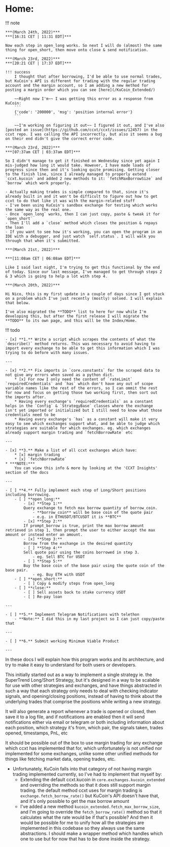# **Home:**

!!! note

    ***(March 24th, 2022)***
    ***[16:31 CET | 11:31 EDT]***

    Now each step in open_long works. So next I will do (almost) the same thing for open_short, then move onto close & send notification.

    ***(March 23rd, 2022)***
    ***[20:21 CET | 17:37 EDT]***

    !!! success
        I thought that after borrowing, I'd be able to use normal trades, but KuCoin's API is different for trading with the regular trading account and the margin account, so I am adding a new method for posting a margin order which you can see [here](/KuCoin_Extended/)
        
        ~~Right now I'm~~ I was getting this error as a response from KuCoin:
        ```
        {'code': '200000', 'msg': 'position internal error'}
        ```

        ~~I'm working on figuring it out~~ I figured it out, and I've also [posted an issue](https://github.com/ccxt/ccxt/issues/12457) in the ccxt repo. I was calling the API incorrectly, but also it seems a bug on their end didn't give the correct error code. 

    ***(March 23rd, 2022)***
    ***[07:37am CET | 03:37am EDT]***

    So I didn't manage to get it finished on Wednesday since yet again I mis-judged how long it would take. However, I have made loads of progress since then and it's looking quite promising. Getting closer to the finish line, since I already managed to properly extend `ccxt.kucoin` and added 2 new methods to it: `fetchMaxBorrowSize` and `borrow` which work properly. 

    - Actually making trades is simple compared to that, since it's already built in and it won't be difficult to figure out how to get ccxt to do that like it was with the margin-related stuff
    - I've been using KuCoin's sandbox exchange for testing which works the same way as the real one.
    - Once `open_long` works, then I can just copy, paste & tweak it for `open_short`
    - Then I'll add a `close` method which closes the position & repays the loan 
    - If you want to see how it's working, you can open the program in an IDE with a debugger, and just watch `self.status`. I will walk you through that when it's submitted.

    ***(March 21st, 2022)***

    ***[11:08am CET | 06:08am EDT]***

    Like I said last night, I'm trying to get this functional by the end of today. Since our last message, I've managed to get through steps 2 & 3 which is going to help a lot with step 4.

    ***(March 20th, 2022)***

    Hi Nico, this is my first update in a couple of days since I got stuck on a problem which I've just recently (mostly) solved. I will explain that below.

    I've also migrated the **TODO** list to here for now while I'm developing this, but after the first release I will migrate the **TODO** to its own page, and this will be the Index/Home.

!!! todo

    - [x] **1.** Write a script which scrapes the contents of what the `describe()` method returns. This was necessary to avoid having to import every exchange to be able to get this information which I was trying to do before with many issues.

    ---

    - [x] **2.** Fix imports in `core.constants` for the scraped data to not give any errors when saved as a python dict.
        * [x] For now I only need the content of `rateLimit` `requiredCredentials` and `has` which don't have any out of scope variable names like the rest of the errors, so I can ommit the rest for now and focus on getting those two working first, then sort out the imports after.
        * Having every exchange's `requiredCredentials` as a constant helps in the `Config` & `StrategyBase` classes where the exchange isn't yet imported or initialized but I still need to know what those credentials need to be
        * Having every exchange's `has` as a constant will make it very easy to see which exchanges support what, and be able to judge which strategies are suitable for which exchanges. eg. which exchanges already support margin trading and `fetchBorrowRate` etc

    ---

    - [x] **3.** Make a list of all ccxt exchanges which have:
        * [x] margin trading 
        * [x] `fetchBorrowRate`
    * ***NOTE:***
        You can view this info & more by looking at the 'CCXT Insights' section of the docs

    ---

    - [ ] **4.** Fully implement each step of Long/Short positions including borrowing.
        - [ ] **open_long:**
            - [x] **Step 1:**
            Query exchange to fetch max borrow quantity of borrow_coin.
                - **borrow_coin** will be base coin of the quote pair
                - e.g. in ETHUSDT/BTCUSDT it is **BTC**
            - [x] **Step 2:**
            If prompt_borrow is true, print the max borrow amount retrieved in step 1, then prompt the user to either accept the max amount or instead enter an amount.
            - [x] **Step 3:**
            Borrow from the exchange in the desired quantity
            - [ ] **Step 4:**
            Sell quote pair using the coins borrowed in step 3.
                - eg. Sell BTC for USDT
            - [ ] **Step 5:**
            Buy the base coin of the base pair using the quote coin of the base pair.
                - eg. Buy ETH with USDT
        - [ ] **open_short:**
            - [ ] Copy & modify steps from open_long
        - [ ] **close:**
            - [ ] Sell assets back to stake currency USDT 
            - [ ] Re-pay loan

    ---

    - [ ] **5.** Implement Telegram Notifications with telethon
        - **Note:** I did this in my last project so I can just copy/paste that 

    ---

    - [ ] **6.** Submit working Minimum Viable Product

    ---

In these docs I will explain how this program works and its architecture, and try to make it easy to understand for
both users or developers.

This initially started out as a way to implement a single strategy ie. the SuperTrend Long/Short Strategy, but it's
designed in a way to be scalable for use with other strategies and exchanges, and have things abstracted in such a
way that each strategy only needs to deal with checking indicator signals, and opening/closing positions, instead of
having to think about the underlying trades that comprise the positions while writing a new strategy.

It will also generate a report whenever a trade is opened or closed, then save it to a log file, and if notifications
are enabled then it will send notifications either via email or telegram or both including information about each
position, which strategy it's from, which pair, the signals taken, trades opened, timestamps, PnL, etc

It should be possible out of the box to use margin trading for any exchange which ccxt has implemented that for, which
unfortunately is not unified nor implemented for some exchanges, unlike some other unified methods for things like
fetching market data, opening trades, etc.

- Unfortunately, KuCoin falls into that category of not having margin trading implemented currently, so I've had to
  implement that myself by:
  - Extending the default ccxt.kucoin in `core.exchanges.kucoin_extended` and overriding the
    methods so that it does still support margin trading. the default method ccxt uses for margin trading is
    `exchange.fetch_borrow_rate()` but KuCoin's API doesn't have that, and it's only possible to get the max borrow
    amount
  - I've added a new method `kucoin_extended.fetch_max_borrow_size`, and I'm going to override the
    `fetch_borrow_rate()` method so that it calculates what the rate would be if that's possible? And then it would be
    possible for me to unify how all the strategies are implemented in this codebase so they always use the same
    abstractions. I should make a wrapper method which handles which one to use but for now that has to be done inside
    the strategy.
